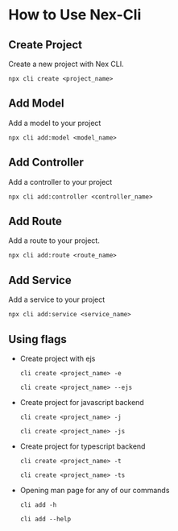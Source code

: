 # How to Use Nex-Cli

## Create Project

Create a new project with Nex CLI.

```
npx cli create <project_name>

```

## Add Model

Add a model to your project

```
npx cli add:model <model_name>

```

## Add Controller

Add a controller to your project

```
npx cli add:controller <controller_name>

```

## Add Route

Add a route to your project.

```
npx cli add:route <route_name>

```

## Add Service

Add a service to your project

```
npx cli add:service <service_name>

```

## Using flags

* Create project with ejs

  ```
  cli create <project_name> -e
  ```
  ```
  cli create <project_name> --ejs
  ```

* Create project for javascript backend 

  ```
  cli create <project_name> -j
  ```
  ```
  cli create <project_name> -js
  ```

* Create project for typescript backend 
  ```
  cli create <project_name> -t
  ```
  ```
  cli create <project_name> -ts
  ```

* Opening man page for any of our commands
  ```
  cli add -h
  ```
  ```
  cli add --help
  ```
